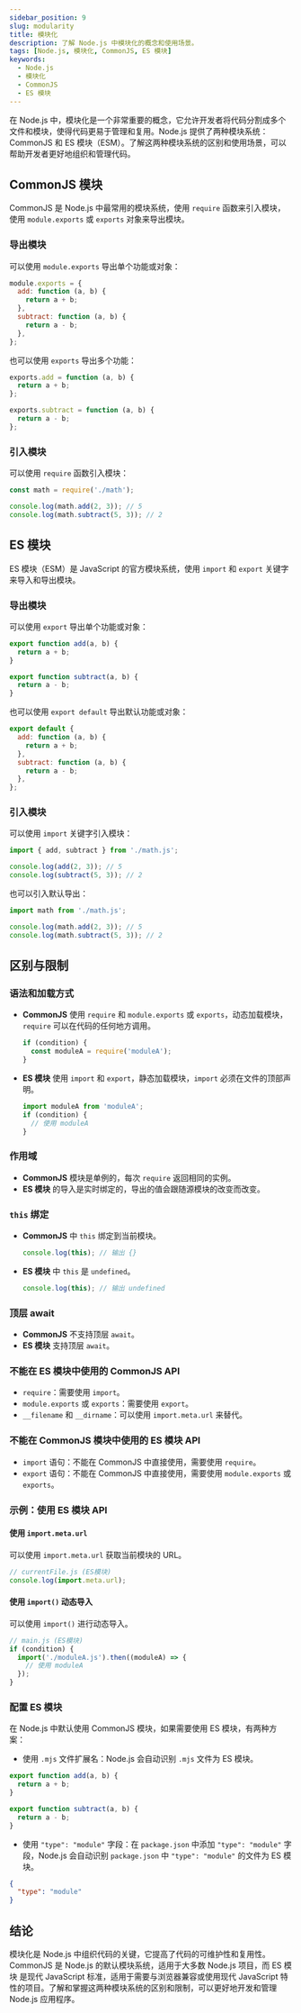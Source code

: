 ```yaml
---
sidebar_position: 9
slug: modularity
title: 模块化
description: 了解 Node.js 中模块化的概念和使用场景。
tags: [Node.js, 模块化, CommonJS, ES 模块]
keywords:
  - Node.js
  - 模块化
  - CommonJS
  - ES 模块
---
```


在 Node.js 中，模块化是一个非常重要的概念，它允许开发者将代码分割成多个文件和模块，使得代码更易于管理和复用。Node.js 提供了两种模块系统：CommonJS 和 ES 模块（ESM）。了解这两种模块系统的区别和使用场景，可以帮助开发者更好地组织和管理代码。

## CommonJS 模块

CommonJS 是 Node.js 中最常用的模块系统，使用 `require` 函数来引入模块，使用 `module.exports` 或 `exports` 对象来导出模块。

### 导出模块

可以使用 `module.exports` 导出单个功能或对象：

```javascript title="math.js"
module.exports = {
  add: function (a, b) {
    return a + b;
  },
  subtract: function (a, b) {
    return a - b;
  },
};
```

也可以使用 `exports` 导出多个功能：

```javascript title="math.js"
exports.add = function (a, b) {
  return a + b;
};

exports.subtract = function (a, b) {
  return a - b;
};
```

### 引入模块

可以使用 `require` 函数引入模块：

```javascript title="app.js"
const math = require('./math');

console.log(math.add(2, 3)); // 5
console.log(math.subtract(5, 3)); // 2
```

## ES 模块

ES 模块（ESM）是 JavaScript 的官方模块系统，使用 `import` 和 `export` 关键字来导入和导出模块。

### 导出模块

可以使用 `export` 导出单个功能或对象：

```javascript title="math.js"
export function add(a, b) {
  return a + b;
}

export function subtract(a, b) {
  return a - b;
}
```

也可以使用 `export default` 导出默认功能或对象：

```javascript title="math.js"
export default {
  add: function (a, b) {
    return a + b;
  },
  subtract: function (a, b) {
    return a - b;
  },
};
```

### 引入模块

可以使用 `import` 关键字引入模块：

```javascript title="app.js"
import { add, subtract } from './math.js';

console.log(add(2, 3)); // 5
console.log(subtract(5, 3)); // 2
```

也可以引入默认导出：

```javascript title="app.js"
import math from './math.js';

console.log(math.add(2, 3)); // 5
console.log(math.subtract(5, 3)); // 2
```

## 区别与限制

### 语法和加载方式

- **CommonJS** 使用 `require` 和 `module.exports` 或 `exports`，动态加载模块，`require` 可以在代码的任何地方调用。

  ```javascript
  if (condition) {
    const moduleA = require('moduleA');
  }
  ```

- **ES 模块** 使用 `import` 和 `export`，静态加载模块，`import` 必须在文件的顶部声明。
  ```javascript
  import moduleA from 'moduleA';
  if (condition) {
    // 使用 moduleA
  }
  ```

### 作用域

- **CommonJS** 模块是单例的，每次 `require` 返回相同的实例。
- **ES 模块** 的导入是实时绑定的，导出的值会跟随源模块的改变而改变。

### `this` 绑定

- **CommonJS** 中 `this` 绑定到当前模块。

  ```javascript
  console.log(this); // 输出 {}
  ```

- **ES 模块** 中 `this` 是 `undefined`。
  ```javascript
  console.log(this); // 输出 undefined
  ```

### 顶层 await

- **CommonJS** 不支持顶层 `await`。
- **ES 模块** 支持顶层 `await`。

### 不能在 ES 模块中使用的 CommonJS API

- `require`：需要使用 `import`。
- `module.exports` 或 `exports`：需要使用 `export`。
- `__filename` 和 `__dirname`：可以使用 `import.meta.url` 来替代。

### 不能在 CommonJS 模块中使用的 ES 模块 API

- `import` 语句：不能在 CommonJS 中直接使用，需要使用 `require`。
- `export` 语句：不能在 CommonJS 中直接使用，需要使用 `module.exports` 或 `exports`。

### 示例：使用 ES 模块 API

#### 使用 `import.meta.url`

可以使用 `import.meta.url` 获取当前模块的 URL。

```javascript
// currentFile.js (ES模块)
console.log(import.meta.url);
```

#### 使用 `import()` 动态导入

可以使用 `import()` 进行动态导入。

```javascript
// main.js (ES模块)
if (condition) {
  import('./moduleA.js').then((moduleA) => {
    // 使用 moduleA
  });
}
```

### 配置 ES 模块

在 Node.js 中默认使用 CommonJS 模块，如果需要使用 ES 模块，有两种方案：

- 使用 `.mjs` 文件扩展名：Node.js 会自动识别 `.mjs` 文件为 ES 模块。

```javascript title="math.mjs"
export function add(a, b) {
  return a + b;
}

export function subtract(a, b) {
  return a - b;
}
```

- 使用 `"type": "module"` 字段：在 `package.json` 中添加 `"type": "module"` 字段，Node.js 会自动识别 `package.json` 中 `"type": "module"` 的文件为 ES 模块。

```json title="package.json"
{
  "type": "module"
}
```

## 结论

模块化是 Node.js 中组织代码的关键，它提高了代码的可维护性和复用性。CommonJS 是 Node.js 的默认模块系统，适用于大多数 Node.js 项目，而 ES 模块 是现代 JavaScript 标准，适用于需要与浏览器兼容或使用现代 JavaScript 特性的项目。了解和掌握这两种模块系统的区别和限制，可以更好地开发和管理 Node.js 应用程序。
